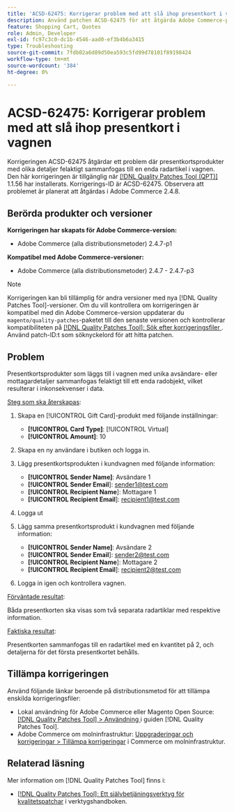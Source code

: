 ```yaml
---
title: 'ACSD-62475: Korrigerar problem med att slå ihop presentkort i vagnen'
description: Använd patchen ACSD-62475 för att åtgärda Adobe Commerce-problemet där presentkortsprodukter med olika detaljer felaktigt sammanfogas till en enda radartikel i kundvagnen.
feature: Shopping Cart, Quotes
role: Admin, Developer
exl-id: fc97c3c0-dc1b-4546-aad0-ef3b4b6a3415
type: Troubleshooting
source-git-commit: 7fdb02a6d89d50ea593c5fd99d78101f89198424
workflow-type: tm+mt
source-wordcount: '384'
ht-degree: 0%

---
```


# ACSD-62475: Korrigerar problem med att slå ihop presentkort i vagnen

Korrigeringen ACSD-62475 åtgärdar ett problem där presentkortsprodukter med olika detaljer felaktigt sammanfogas till en enda radartikel i vagnen. Den här korrigeringen är tillgänglig när [[!DNL Quality Patches Tool (QPT)]](/help/tools/quality-patches-tool/quality-patches-tool-to-self-serve-quality-patches.md) 1.1.56 har installerats. Korrigerings-ID är ACSD-62475. Observera att problemet är planerat att åtgärdas i Adobe Commerce 2.4.8.

## Berörda produkter och versioner

**Korrigeringen har skapats för Adobe Commerce-version:**

* Adobe Commerce (alla distributionsmetoder) 2.4.7-p1

**Kompatibel med Adobe Commerce-versioner:**

* Adobe Commerce (alla distributionsmetoder) 2.4.7 - 2.4.7-p3

>[!NOTE]
>
>Korrigeringen kan bli tillämplig för andra versioner med nya [!DNL Quality Patches Tool]-versioner. Om du vill kontrollera om korrigeringen är kompatibel med din Adobe Commerce-version uppdaterar du `magento/quality-patches`-paketet till den senaste versionen och kontrollerar kompatibiliteten på [[!DNL Quality Patches Tool]: Sök efter korrigeringsfiler ](https://experienceleague.adobe.com/tools/commerce-quality-patches/index.html). Använd patch-ID:t som söknyckelord för att hitta patchen.

## Problem

Presentkortsprodukter som läggs till i vagnen med unika avsändare- eller mottagardetaljer sammanfogas felaktigt till ett enda radobjekt, vilket resulterar i inkonsekvenser i data.

<u>Steg som ska återskapas</u>:

1. Skapa en [!UICONTROL Gift Card]-produkt med följande inställningar:
   * **[!UICONTROL Card Type]**: [!UICONTROL Virtual]
   * **[!UICONTROL Amount]**: 10

1. Skapa en ny användare i butiken och logga in.

1. Lägg presentkortsprodukten i kundvagnen med följande information:
   * **[!UICONTROL Sender Name]**: Avsändare 1
   * **[!UICONTROL Sender Email**]: sender1@test.com
   * **[!UICONTROL Recipient Name**]: Mottagare 1
   * **[!UICONTROL Recipient Email**]: recipient1@test.com


1. Logga ut

1. Lägg samma presentkortsprodukt i kundvagnen med följande information:
   * **[!UICONTROL Sender Name]**: Avsändare 2
   * **[!UICONTROL Sender Email**]: sender2@test.com
   * **[!UICONTROL Recipient Name**]: Mottagare 2
   * **[!UICONTROL Recipient Email**]: recipient2@test.com

1. Logga in igen och kontrollera vagnen.

<u>Förväntade resultat</u>:

Båda presentkorten ska visas som två separata radartiklar med respektive information.

<u>Faktiska resultat</u>:

Presentkorten sammanfogas till en radartikel med en kvantitet på 2, och detaljerna för det första presentkortet behålls.

## Tillämpa korrigeringen

Använd följande länkar beroende på distributionsmetod för att tillämpa enskilda korrigeringsfiler:

* Lokal användning för Adobe Commerce eller Magento Open Source: [[!DNL Quality Patches Tool] > Användning ](/help/tools/quality-patches-tool/usage.md) i guiden [!DNL Quality Patches Tool].
* Adobe Commerce om molninfrastruktur: [Uppgraderingar och korrigeringar > Tillämpa korrigeringar](https://experienceleague.adobe.com/docs/commerce-cloud-service/user-guide/develop/upgrade/apply-patches.html) i Commerce om molninfrastruktur.

## Relaterad läsning

Mer information om [!DNL Quality Patches Tool] finns i:

* [[!DNL Quality Patches Tool]: Ett självbetjäningsverktyg för kvalitetspatchar](/help/tools/quality-patches-tool/quality-patches-tool-to-self-serve-quality-patches.md) i verktygshandboken.
